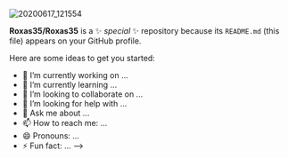 ![20200617_121554](https://user-images.githubusercontent.com/72147801/137198576-8c933c53-89d0-44fc-8a16-1d525eff2538.jpg)



**Roxas35/Roxas35** is a ✨ _special_ ✨ repository because its `README.md` (this file) appears on your GitHub profile.

Here are some ideas to get you started:

- 🔭 I’m currently working on ...
- 🌱 I’m currently learning ...
- 👯 I’m looking to collaborate on ...
- 🤔 I’m looking for help with ...
- 💬 Ask me about ...
- 📫 How to reach me: ...
- 😄 Pronouns: ...
- ⚡ Fun fact: ...
-->
